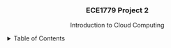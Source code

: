 <div id="top"></div>
<h3 align="center">ECE1779 Project 2</h3>
  <p align="center">
    Introduction to Cloud Computing
    <br />
  </p>
</div>
<details>
  <summary>Table of Contents</summary>
  <ol>
  </ol>
</details>